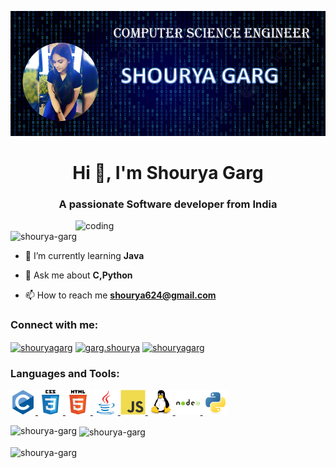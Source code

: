 ![logo](https://github.com/Shourya-Garg/Shourya-Garg/blob/main/GITHUB%20BANNER.png)
<h1 align="center">Hi 👋, I'm Shourya Garg</h1>
<h3 align="center">A passionate Software developer from India</h3>

<img align="right" alt="coding" width="400" src="https://user-images.githubusercontent.com/55389276/140866485-8fb1c876-9a8f-4d6a-98dc-08c4981eaf70.gif">
<p align="left"> <img src="https://komarev.com/ghpvc/?username=shourya-garg&label=Profile%20views&color=0e75b6&style=flat" alt="shourya-garg" /> </p>

- 🌱 I’m currently learning **Java**

- 💬 Ask me about **C,Python**

- 📫 How to reach me **shourya624@gmail.com**

<h3 align="left">Connect with me:</h3>
<p align="left">
<a href="https://fb.com/shouryagarg" target="blank"><img align="center" src="https://raw.githubusercontent.com/rahuldkjain/github-profile-readme-generator/master/src/images/icons/Social/facebook.svg" alt="shouryagarg" height="30" width="40" /></a>
<a href="https://instagram.com/garg.shourya" target="blank"><img align="center" src="https://raw.githubusercontent.com/rahuldkjain/github-profile-readme-generator/master/src/images/icons/Social/instagram.svg" alt="garg.shourya" height="30" width="40" /></a>
<a href="https://www.codechef.com/users/shouryagarg" target="blank"><img align="center" src="https://cdn.jsdelivr.net/npm/simple-icons@3.1.0/icons/codechef.svg" alt="shouryagarg" height="30" width="40" /></a>
</p>

<h3 align="left">Languages and Tools:</h3>
<p align="left"> <a href="https://www.cprogramming.com/" target="_blank" rel="noreferrer"> <img src="https://raw.githubusercontent.com/devicons/devicon/master/icons/c/c-original.svg" alt="c" width="40" height="40"/> </a> <a href="https://www.w3schools.com/css/" target="_blank" rel="noreferrer"> <img src="https://raw.githubusercontent.com/devicons/devicon/master/icons/css3/css3-original-wordmark.svg" alt="css3" width="40" height="40"/> </a> <a href="https://www.w3.org/html/" target="_blank" rel="noreferrer"> <img src="https://raw.githubusercontent.com/devicons/devicon/master/icons/html5/html5-original-wordmark.svg" alt="html5" width="40" height="40"/> </a> <a href="https://www.java.com" target="_blank" rel="noreferrer"> <img src="https://raw.githubusercontent.com/devicons/devicon/master/icons/java/java-original.svg" alt="java" width="40" height="40"/> </a> <a href="https://developer.mozilla.org/en-US/docs/Web/JavaScript" target="_blank" rel="noreferrer"> <img src="https://raw.githubusercontent.com/devicons/devicon/master/icons/javascript/javascript-original.svg" alt="javascript" width="40" height="40"/> </a> <a href="https://www.linux.org/" target="_blank" rel="noreferrer"> <img src="https://raw.githubusercontent.com/devicons/devicon/master/icons/linux/linux-original.svg" alt="linux" width="40" height="40"/> </a> <a href="https://nodejs.org" target="_blank" rel="noreferrer"> <img src="https://raw.githubusercontent.com/devicons/devicon/master/icons/nodejs/nodejs-original-wordmark.svg" alt="nodejs" width="40" height="40"/> </a> <a href="https://www.python.org" target="_blank" rel="noreferrer"> <img src="https://raw.githubusercontent.com/devicons/devicon/master/icons/python/python-original.svg" alt="python" width="40" height="40"/> </a> </p>

<p><img align="left" src="https://github-readme-stats.vercel.app/api/top-langs?username=shourya-garg&show_icons=true&locale=en&layout=compact" alt="shourya-garg" /></p>

<p>&nbsp;<img align="center" src="https://github-readme-stats.vercel.app/api?username=shourya-garg&show_icons=true&locale=en" alt="shourya-garg" /></p>

<p><img align="center" src="https://github-readme-streak-stats.herokuapp.com/?user=shourya-garg&" alt="shourya-garg" /></p>
